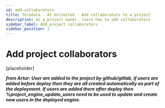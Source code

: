 ```yaml
---
id: add-collaborators
title: Teradata - AI Unlimited - Add collaborators to a project
description: As a project owner, learn how to add collaborators
sidebar_label: Add project collaborators
sidebar_position: 1
---
```


# Add project collaborators

[placeholder]

***from Artur: User are added to the project by github/gitlab, if users are added before deploy then they are all created automatically as part of the deployment. If users are added there after deploy then %project_engine_update_users need to be used to update and create new users in the deployed engine.***